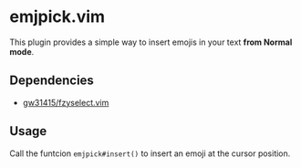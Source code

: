 # emjpick.vim

This plugin provides a simple way to insert emojis in your text **from Normal mode**.

## Dependencies

- [gw31415/fzyselect.vim](https://github.com/gw31415/fzyselect.vim)

## Usage

Call the funtcion `emjpick#insert()` to insert an emoji at the cursor position.
